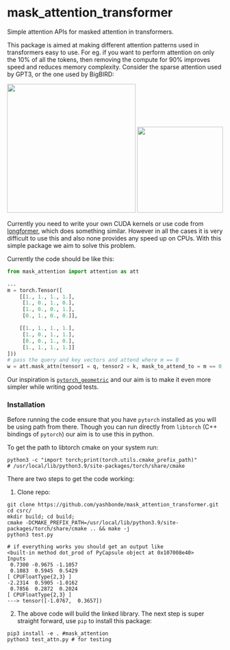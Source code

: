 # mask_attention_transformer

Simple attention APIs for masked attention in transformers.

This package is aimed at making different attention patterns used in transformers easy to use. For eg. if you want to perform attention on only the 10% of all the tokens, then removing the compute for 90% improves speed and reduces memory complexity. Consider the sparse attention used by GPT3, or the one used by BigBIRD:

<img src="https://lilianweng.github.io/lil-log/assets/images/sparse-attention.png" height=300px>
<img src="https://miro.medium.com/max/430/0*J32UHaxXZ782KGLo.png" height=200px>

Currently you need to write your own CUDA kernels or use code from [longformer](https://github.com/allenai/longformer), which does something similar. However in all the cases it is very difficult to use this and also none provides any speed up on CPUs. With this simple package we aim to solve this problem.

Currently the code should be like this:
```python
from mask_attention import attention as att

...
m = torch.Tensor([
    [[1., 1., 1., 1.],
     [1., 0., 1., 0.],
     [1., 0., 0., 1.],
     [0., 1., 0., 0.]],

    [[1., 1., 1., 1.],
     [1., 0., 1., 1.],
     [0., 0., 1., 0.],
     [1., 1., 1., 1.]]
]))
# pass the query and key vectors and attend where m == 0
w = att.mask_attn(tensor1 = q, tensor2 = k, mask_to_attend_to = m == 0, fill = -1e6)
```

Our inspiration is [`pytorch_geometric`](https://github.com/rusty1s/pytorch_scatter/tree/master) and our aim is to make it even more simpler while writing good tests.

### Installation

Before running the code ensure that you have `pytorch` installed as you will be using path from there. Though you can run directly from `libtorch` (C++ bindings of `pytorch`) our aim is to use this in python.

To get the path to libtorch cmake on your system run:
```
python3 -c "import torch;print(torch.utils.cmake_prefix_path)"
# /usr/local/lib/python3.9/site-packages/torch/share/cmake
```

There are two steps to get the code working:
1. Clone repo:
```
git clone https://github.com/yashbonde/mask_attention_transformer.git
cd csrc/
mkdir build; cd build;
cmake -DCMAKE_PREFIX_PATH=/usr/local/lib/python3.9/site-packages/torch/share/cmake .. && make -j
python3 test.py

# if everything works you should get an output like
<built-in method dot_prod of PyCapsule object at 0x107008e40>
Inputs
 0.7300 -0.9675 -1.1057
 0.1083  0.5945  0.5429
[ CPUFloatType{2,3} ]
-2.2314  0.5905 -1.0162
 0.7856  0.2872  0.2024
[ CPUFloatType{2,3} ]
---> tensor([-1.0767,  0.3657])
```

2. The above code will build the linked library. The next step is super straight forward, use `pip` to install this package:
```
pip3 install -e . #mask_attention
python3 test_attn.py # for testing
```
<!-- ### Tests -->

<!-- To run the tests please install `pytest` and run in CLI `pytest`. -->
